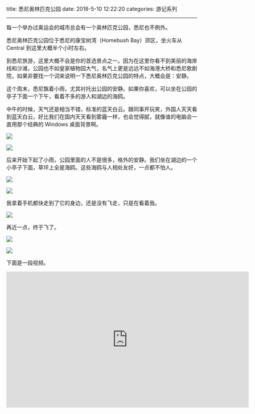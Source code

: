 title: 悉尼奥林匹克公园
date: 2018-5-10 12:22:20
categories: 游记系列

---

每一个举办过奥运会的城市总会有一个奥林匹克公园，悉尼也不例外。

<!--more-->

悉尼奥林匹克公园位于悉尼的康宝树湾（Homebush Bay）郊区，坐火车从 Central 到这里大概半个小时左右。

到悉尼旅游，这里大概不会是你的首选景点之一。因为在这里你看不到美丽的海岸线和沙滩，公园也不如皇家植物园大气，名气上更是远远不如海港大桥和悉尼歌剧院，如果非要找一个词来说明一下悉尼奥林匹克公园的特点，大概会是：安静。

这个周末，悉尼飘着小雨，尤其衬托出公园的安静。如果你喜欢，可以坐在公园的亭子下面一个下午，看着不多的游人和湖边的海鸥。

中午的时候，天气还是相当不错，标准的蓝天白云。跟同事开玩笑，外国人天天看到蓝天白云，好比我们在国内天天看到雾霾一样，也会觉得腻，就像谁的电脑会一直用那个经典的 Windows 桌面背景啊。

![](https://steemitimages.com/DQmTh713XUytkf6rgsSxBFZq6E77TmpVKSRiHwYthmbBb9M/IMG_5368.JPG)

![](https://steemitimages.com/DQmUb6D3dZudFPsXhu5gJDVvsFgYx61MAkR3vvbtExzpxe4/IMG_5370.JPG)

后来开始下起了小雨，公园里面的人不是很多，格外的安静。我们坐在湖边的一个小亭子下面，草坪上全是海鸥。这些海鸥与人相处友好，一点都不怕人。


![](https://steemitimages.com/DQmQ6fmW2uTASSzKu5fxZEDmwhDay6o2QsZzjkap4Gn6pHC/IMG_5385.JPG)

![](https://steemitimages.com/DQmPMTWcEA5JNcTTVBfYXxZG9g2gT1x3Q4FoX12zmHpovbF/IMG_5388.JPG)

我拿着手机都快走到了它的身边，还是没有飞走，只是在看着我。

![](https://steemitimages.com/DQmTdRUmBEApbuzJ1KMxH4vr2iPiJHEENU2thH2C5yW5ktM/IMG_5394.JPG)

再近一点，终于飞了。

![](https://steemitimages.com/DQmNv66zWGAnedRAWnJyoRoJDCDYvtnKacbgXyLvRogmffk/IMG_5393.JPG)

![](https://steemitimages.com/DQmTWtqdXsUvvtisFPXnLvDzFYMPYxXgpnFxoLApKFSgqJt/IMG_5392.JPG)

下面是一段视频。

<iframe src="https://player.vimeo.com/video/269439829?title=0&byline=0&portrait=0" width="640" height="360" frameborder="0" webkitallowfullscreen mozallowfullscreen allowfullscreen></iframe>
